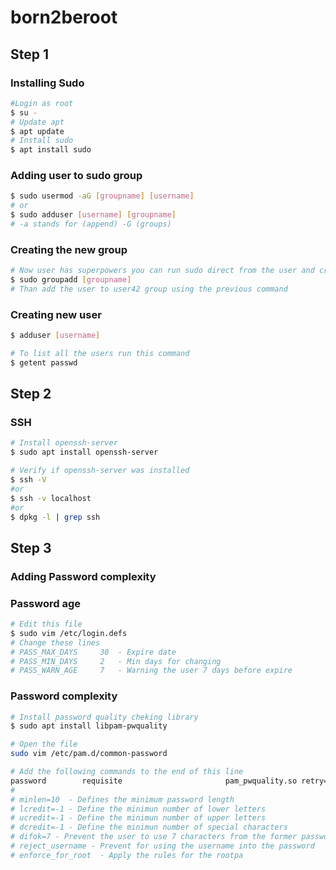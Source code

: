 # born2beroot

## Step 1

### Installing Sudo

```bash
#Login as root
$ su -
# Update apt
$ apt update
# Install sudo
$ apt install sudo
```

### Adding user to sudo group
```bash
$ sudo usermod -aG [groupname] [username]
# or
$ sudo adduser [username] [groupname]
# -a stands for (append) -G (groups)
```

### Creating the new group
```bash
# Now user has superpowers you can run sudo direct from the user and create the user42 group
$ sudo groupadd [groupname]
# Than add the user to user42 group using the previous command
```
### Creating new user
```bash
$ adduser [username]
```

```bash
# To list all the users run this command
$ getent passwd
```
## Step 2
### SSH
```bash
# Install openssh-server
$ sudo apt install openssh-server
```
```bash
# Verify if openssh-server was installed
$ ssh -V
#or
$ ssh -v localhost
#or
$ dpkg -l | grep ssh
```
## Step 3

### Adding Password complexity

### Password age
```bash
# Edit this file
$ sudo vim /etc/login.defs
# Change these lines
# PASS_MAX_DAYS     30  - Expire date
# PASS_MIN_DAYS     2   - Min days for changing
# PASS_WARN_AGE     7   - Warning the user 7 days before expire
```

### Password complexity

```bash
# Install password quality cheking library
$ sudo apt install libpam-pwquality
```

```bash
# Open the file
sudo vim /etc/pam.d/common-password
```


```bash
# Add the following commands to the end of this line
password        requisite                       pam_pwquality.so retry=3 minlen=10 ucredit=-1 lcredit=-1 ocredit=-1 difok=7 reject_username enforce_for_root
#
# minlen=10  - Defines the minimum password length
# lcredit=-1 - Define the minimun number of lower letters
# ucredit=-1 - Define the minimun number of upper letters
# dcredit=-1 - Define the minimun number of special characters
# difok=7 - Prevent the user to use 7 characters from the former password
# reject_username - Prevent for using the username into the password
# enforce_for_root  - Apply the rules for the rootpa
```




